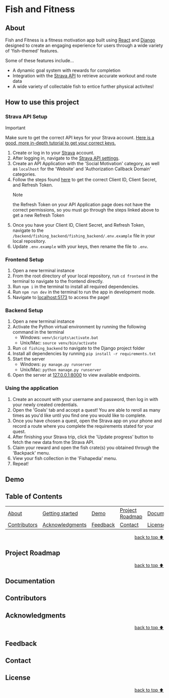 # Fish and Fitness

## About

Fish and Fitness is a fitness motivation app built using [React](https://react.dev/) and [Django](https://www.djangoproject.com/) designed to create an engaging experience for users through a wide variety of 'fish-themed' features.

Some of these features include...

-   A dynamic goal system with rewards for completion
-   Integration with the [Strava API](https://developers.strava.com/docs/reference/) to retrieve accurate workout and route data
-   A wide variety of collectable fish to entice further physical activites!

## How to use this project

### Strava API Setup

> [!IMPORTANT]
> Make sure to get the correct API keys for your Strava account.
> [Here is a good, more in-depth tutorial to get your correct keys.](https://towardsdatascience.com/using-the-strava-api-and-pandas-to-explore-your-activity-data-d94901d9bfde/)

1. Create or log in to your [Strava](https://strava.com/register) account.
2. After logging in, navigate to the [Strava API settings](https://www.strava.com/settings/api).
3. Create an API Application with the 'Social Motivation' category, as well as `localhost` for the 'Website' and 'Authorization Callback Domain' categories.
4. Follow the steps found [here](https://towardsdatascience.com/using-the-strava-api-and-pandas-to-explore-your-activity-data-d94901d9bfde/) to get the correct Client ID, Client Secret, and Refresh Token.
    > [!NOTE]
    > the Refresh Token on your API Application page does not have the correct permissions, so you must go through the steps linked above to get a new Refresh Token
5. Once you have your Client ID, Client Secret, and Refresh Token, navigate to the `/backend/fishing_backend/fishing_backend/.env.example` file in your local repository.
6. Update `.env.example` with your keys, then rename the file to `.env`.

### Frontend Setup

1. Open a new terminal instance
2. From the root directory of your local repository, run `cd frontend` in the terminal to navigate to the frontend directly.
3. Run `npm i` in the terminal to install all required dependencies.
4. Run `npm run dev` in the terminal to run the app in development mode.
5. Navigate to [localhost:5173](http://localhost:5173) to access the page!

### Backend Setup

1. Open a new terminal instance
2. Activate the Python virtual environment by running the following command in the terminal
    - Windows: `venv\Scripts\activate.bat`
    - Unix/Mac: `source venv/bin/activate`
3. Run `cd fishing_backend` to navigate to the Django project folder
4. Install all dependencies by running `pip install -r requirements.txt`
5. Start the server
    - Windows: `py manage.py runserver`
    - Unix/Mac: `python manage.py runserver`
6. Open the server at [127.0.0.1:8000](http://127.0.0.1:8000) to view available endpoints.

### Using the application

1. Create an account with your username and password, then log in with your newly created credentials.
2. Open the 'Goals' tab and accept a quest! You are able to reroll as many times as you'd like until you find one you would like to complete.
3. Once you have chosen a quest, open the Strava app on your phone and record a route where you complete the requirements stated for your quest.
4. After finishing your Strava trip, click the 'Update progress' button to fetch the new data from the Strava API.
5. Claim your reward and open the fish crate(s) you obtained through the 'Backpack' menu.
6. View your fish collection in the 'Fishapedia' menu.
7. Repeat!

## Demo<!-- Required -->

<!--
* You can add a demo here GH supports images/ GIFs/videos
*
* It's recommended to use GIFs as they are more dynamic
-->

## Table of Contents<!-- Optional -->

<!--
* This section is optional, yet having a contents table
* helps keeping your README readable and more professional.
*
* If you are not familiar with HTML, no worries we all been there :D
* Review learning resources to create anchor links.
-->

<dev align="center">
    <table align="center">
        <tr>
            <td><a href="#about">About</a></td>
            <td><a href="#how-to-use-this-project">Getting started</td>
            <td><a href="#demo">Demo</a></td>
            <td><a href="#project-roadmap--">Project Roadmap</a></td>
            <td><a href="#documentation">Documentation</a></td>
        </tr>
        <tr>
            <td><a href="#contributors">Contributors</a></td>
            <td><a href="#acknowledgments">Acknowledgments</a></td>
            <td><a href="#feedback">Feedback</a></td>
            <td><a href="#contact">Contact</a></td>
            <td><a href="#license">License</a></td>
        </tr>
    </table>
</dev>

<!-- - Use this html element to create a back to top button. -->
<p align="right"><a href="#how-to-use-this-project">back to top ⬆️</a></p>

## Project Roadmap <!-- Optional --> <!-- add learning_Rs-->

<!--
* Add this section in case the project has different phases
*
* Under production or will be updated.
-->

<!-- - Use this html element to create a back to top button. -->
<p align="right"><a href="#how-to-use-this-project">back to top ⬆️</a></p>

## Documentation<!-- Optional -->

<!--
* You may add any documentation or Wikis here
*
*
-->

## Contributors<!-- Required -->

<!--
* Without contribution we wouldn't have open source.
*
* Generate github contributors Image here https://contrib.rocks/preview?repo=angular%2Fangular-ja
-->

## Acknowledgments<!-- Optional -->

<!--
* Credit where it's do
*
* Feel free to share your inspiration sources, Stackoverflow questions, github repos, tools etc.
-->

<!-- - Use this html element to create a back to top button. -->
<p align="right"><a href="#how-to-use-this-project">back to top ⬆️</a></p>

## Feedback<!-- Required -->

<!--
* You can add contacts information like your email and social media account
*
* Also it's common to add some PR guidance.
-->

## Contact<!-- Required -->

<!--
* add your email and contact info here
*
*
-->

## License<!-- Optional -->

<!--
* Here you can add project license for copyrights and distribution
*
* check this website for an easy reference https://choosealicense.com/)
-->

<!-- - Use this html element to create a back to top button. -->
<p align="right"><a href="#how-to-use-this-project">back to top ⬆️</a></p>
